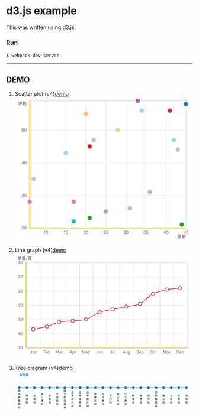 # d3.js example

This was written using d3.js.

### Run

```bash
$ webpack-dev-server
```
---
## DEMO

1.  Scatter plot (v4)[demo](https://javaok1987.github.io/d3-example/scatterplot.html)    
![Alt text](/img/scatterplot.png "scatter plot")



2.  Line graph (v4)[demo](https://javaok1987.github.io/d3-example/linechart.html)    
![Alt text](/img/linechart.png "line graph")


3.  Tree diagram (v4)[demo](https://javaok1987.github.io/d3-example/metro-stations.html)    
![Alt text](/img/treediagram.png "台北捷運-板南線")
